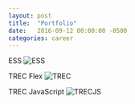 ```yaml
---
layout: post
title:  "Portfolio"
date:   2016-09-12 00:00:00 -0500
categories: career
---
```

ESS
![ESS](https://tsaldana.github.io/images/ESS.jpg)

TREC Flex
![TREC](https://tsaldana.github.io/images/TREC.jpg)

TREC JavaScript
![TRECJS](https://tsaldana.github.io/images/TRECJS.jpg)

